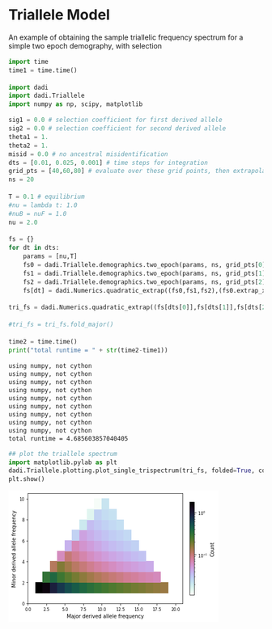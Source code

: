 # Triallele Model

An example of obtaining the sample triallelic frequency spectrum for a simple two epoch demography, with selection


```python
import time
time1 = time.time()

import dadi
import dadi.Triallele
import numpy as np, scipy, matplotlib
```


```python
sig1 = 0.0 # selection coefficient for first derived allele
sig2 = 0.0 # selection coefficient for second derived allele
theta1 = 1.
theta2 = 1.
misid = 0.0 # no ancestral misidentification
dts = [0.01, 0.025, 0.001] # time steps for integration
grid_pts = [40,60,80] # evaluate over these grid points, then extrapolate to $\Delta = 0$
ns = 20

T = 0.1 # equilibrium
#nu = lambda t: 1.0
#nuB = nuF = 1.0
nu = 2.0

fs = {}
for dt in dts:
    params = [nu,T]
    fs0 = dadi.Triallele.demographics.two_epoch(params, ns, grid_pts[0], sig1=sig1, sig2=sig2, theta1=theta1, theta2=theta2, misid=misid, dt=dt, folded = False)
    fs1 = dadi.Triallele.demographics.two_epoch(params, ns, grid_pts[1], sig1=sig1, sig2=sig2, theta1=theta1, theta2=theta2, misid=misid, dt=dt, folded = False)
    fs2 = dadi.Triallele.demographics.two_epoch(params, ns, grid_pts[2], sig1=sig1, sig2=sig2, theta1=theta1, theta2=theta2, misid=misid, dt=dt, folded = False)
    fs[dt] = dadi.Numerics.quadratic_extrap((fs0,fs1,fs2),(fs0.extrap_x,fs1.extrap_x,fs2.extrap_x))

tri_fs = dadi.Numerics.quadratic_extrap((fs[dts[0]],fs[dts[1]],fs[dts[2]]),(dts[0],dts[1],dts[2]))

#tri_fs = tri_fs.fold_major()

time2 = time.time()
print("total runtime = " + str(time2-time1))
```

    using numpy, not cython
    using numpy, not cython
    using numpy, not cython
    using numpy, not cython
    using numpy, not cython
    using numpy, not cython
    using numpy, not cython
    using numpy, not cython
    using numpy, not cython
    total runtime = 4.685603857040405



```python
## plot the triallele spectrum
import matplotlib.pylab as plt
dadi.Triallele.plotting.plot_single_trispectrum(tri_fs, folded=True, colorbar=True)
plt.show()
```


![png](output_3_0.png)

